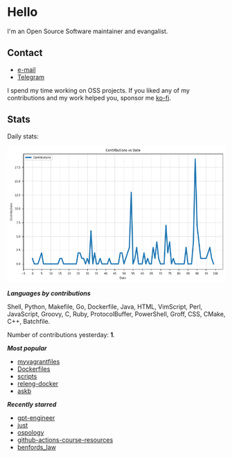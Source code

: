 
# Hello

I'm an Open Source Software maintainer and evangalist.

## Contact

- [e-mail](mailto:askb23@gmail.com)
- [Telegram]()

I spend my time working on OSS projects. If you liked any of
my contributions and my work helped you, sponsor me [ko-fi](https://ko-fi.com/askb23).

## Stats

Daily stats:

![contributions graph](graph.png)

***Languages by contributions***

Shell, Python, Makefile, Go, Dockerfile, Java, HTML, VimScript, Perl, JavaScript, Groovy, C, Ruby, ProtocolBuffer, PowerShell, Groff, CSS, CMake, C++, Batchfile.

Number of contributions yesterday: **1**.

***Most popular***

- [myvagrantfiles](https://github.com/askb/myvagrantfiles)
- [Dockerfiles](https://github.com/askb/Dockerfiles)
- [scripts](https://github.com/askb/scripts)
- [releng-docker](https://github.com/askb/releng-docker)
- [askb](https://github.com/askb/askb)

***Recently starred***

- [gpt-engineer](https://github.com/AntonOsika/gpt-engineer)
- [just](https://github.com/casey/just)
- [ospology](https://github.com/todogroup/ospology)
- [github-actions-course-resources](https://github.com/academind/github-actions-course-resources)
- [benfords_law](https://github.com/mawuliadjei/benfords_law)


